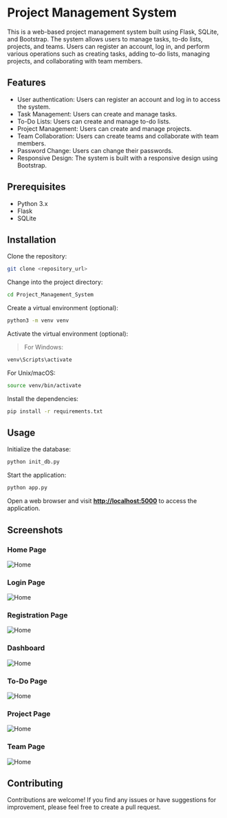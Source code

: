 # Project Management System

This is a web-based project management system built using Flask, SQLite, and Bootstrap. The system allows users to manage tasks, to-do lists, projects, and teams. Users can register an account, log in, and perform various operations such as creating tasks, adding to-do lists, managing projects, and collaborating with team members.

## Features

- User authentication: Users can register an account and log in to access the system.
- Task Management: Users can create and manage tasks.
- To-Do Lists: Users can create and manage to-do lists.
- Project Management: Users can create and manage projects.
- Team Collaboration: Users can create teams and collaborate with team members.
- Password Change: Users can change their passwords.
- Responsive Design: The system is built with a responsive design using Bootstrap.

## Prerequisites

- Python 3.x
- Flask
- SQLite

## Installation

Clone the repository:

```bash
git clone <repository_url>
```

Change into the project directory:

```bash
cd Project_Management_System
```

Create a virtual environment (optional):

```bash
python3 -m venv venv
```

Activate the virtual environment (optional):

> For Windows:

```bash
venv\Scripts\activate
```

For Unix/macOS:

```bash
source venv/bin/activate
```

Install the dependencies:

```bash
pip install -r requirements.txt
```

## Usage

Initialize the database:

```bash
python init_db.py
```

Start the application:

```bash
python app.py
```

Open a web browser and visit **[http://localhost:5000](http://localhost:5000)** to access the application.

## Screenshots

### Home Page

![Home](ss/home.png)

### Login Page

![Home](ss/login.png)

### Registration Page

![Home](ss/register.png)

### Dashboard

![Home](ss/dashboard.png)

### To-Do Page

![Home](ss/todo.png)

### Project Page

![Home](ss/project.png)

### Team Page

![Home](ss/task.png)

## Contributing

Contributions are welcome! If you find any issues or have suggestions for improvement, please feel free to create a pull request.

